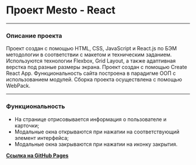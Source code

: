 # Проект  Mesto - React
************************
### Описание проекта

Проект создан с помощью HTML, CSS, JavaScript и React.js по БЭМ методологии в соответствии с макетом и техническим заданием. Используются технологии Flexbox, Grid Layout, а также адаптивная верстка под разные размеры экрана. Проект создан с помощью Create React App. Функциональность сайта построена в парадигме ООП с использованием модулей. Сборка проекта осуществлена с помощью WebPack.

------------------------
### Функциональность

* На странице отрисовывается информация о пользователе и карточки;
* Модальные окна открываются при нажатии на соответствующий элемент интерфейса;
* Модальные окна закрываются при нажатии на иконку закрытия.

[**Ссылка на GitHub Pages**](https://koshinva.github.io/mesto-react/ "Перейти по ссылке")